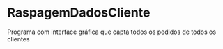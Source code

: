 # RaspagemDadosCliente
Programa com interface gráfica que capta todos os pedidos de todos os clientes
